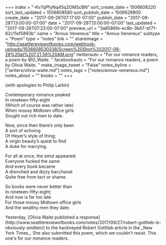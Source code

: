 +++
index = "-Kv7qPfyNq45q2OMScBN"
sort_create_date = 1506608220
sort_last_updated = 1506608580
sort_publish_date = 1506628800
create_date = "2017-09-28T07:17:00-07:00"
publish_date = "2017-09-28T13:00:00-07:00"
date = "2017-09-28T13:00:00-07:00"
last_updated = "2017-09-28T07:23:00-07:00"
preview_url = "3a8586fe-ec8b-3b67-bf71-62c11ef5893b"
name = "Annus Venereus"
title = "Annus Venereus"
subtype = "Poem"
type = "notes"
link = ""
shareimage = "http://seattlereviewofbooks.com/webhook-uploads/1506608530338/Screen%20Shot%202017-09-28%20at%207.21.59%20AM.png"
twitterauto = "For our romance readers, a poem by @O_Waite. "
facebookauto = "For our romance readers, a poem by Olivia Waite. "
make_image_tweet = "False"
notes_byline = ["writers/olivia-waite.md"]
notes_tags = ["notes/annus-venereus.md"]
notes_about = ""
books = ""
+++
<p class="intro">(with apologies to Philip Larkin)</p>

Contemporary romance peaked<br>
In nineteen-fifty-eight<br>
(Which of course was rather late)<br>
When mousy Midtown office girls<br>
Sought out rich men to date.

Now, since then there&#8217;s only been<br>
A sort of echoing<br>
Of Heyer&#8217;s style of thing;<br>
A virgin beauty&#8217;s quest to find<br>
A duke for marrying.

For all at once, the smut appeared:<br>
Everyone fucked the same<br>
And every book became<br>
A drenched and dizzy bacchanal<br>
Quite free from tact or shame.

So books were never better than<br>
In nineteen-fifty-eight;<br>
And now is far too late<br>
For those mousy Midtown office girls<br>
And the wealthy men they date.

<p class="poem-footer">Yesterday, [Olivia Waite published a response](http://www.seattlereviewofbooks.com/notes/2017/09/27/robert-gottlieb-is-obviously-smitten/) to the hackneyed Robert Gottlieb article in the _New York Times_. She also submitted this poem, which we couldn't resist. This one's for our romance readers. </p>